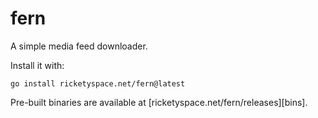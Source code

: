 # fern

A simple media feed downloader.

Install it with:

```
go install ricketyspace.net/fern@latest
```

Pre-built binaries are available at [ricketyspace.net/fern/releases][bins].

[bin]: https://ricketyspace.net/fern/releases
